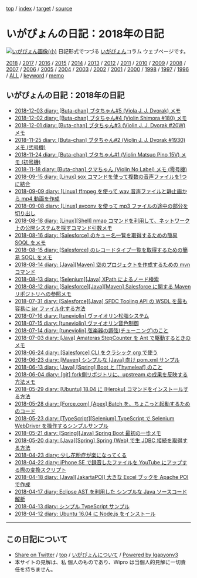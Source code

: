 [top](../index.html) / [index](index.html) / [target](http://www.igapyon.jp/igapyon/diary/2018/index.html) / [source](https://github.com/igapyon/diary/blob/master/2018/index.src.md) 

いがぴょんの日記：2018年の日記
=====================================================================================================
[![いがぴょん画像(小)](http://www.igapyon.jp/igapyon/diary/images/iga200306s.jpg "いがぴょん")](http://www.igapyon.jp/igapyon/diary/memo/memoigapyon.html) 日記形式でつづる [いがぴょん](http://www.igapyon.jp/igapyon/diary/memo/memoigapyon.html)コラム ウェブページです。


[2018](index.html)
/ [2017](../2017/index.html)
/ [2016](../2016/index.html)
/ [2015](../2015/index.html)
/ [2014](../2014/index.html)
/ [2013](../2013/index.html)
/ [2012](../2012/index.html)
/ [2011](../2011/index.html)
/ [2010](../2010/index.html)
/ [2009](../2009/index.html)
/ [2008](../2008/index.html)
/ [2007](../2007/index.html)
/ [2006](../2006/index.html)
/ [2005](../2005/index.html)
/ [2004](../2004/index.html)
/ [2003](../2003/index.html)
/ [2002](../2002/index.html)
/ [2001](../2001/index.html)
/ [2000](../2000/index.html)
/ [1998](../1998/index.html)
/ [1997](../1997/index.html)
/ [1996](../1996/index.html)
/ [ALL](../idxall.html)
 / [keyword](../keyword/index.html) / [memo](../memo/index.html)

## いがぴょんの日記：2018年の日記

* [2018-12-03 diary: [Buta-chan] ブタちゃん#5 (Viola J. J. Dvorak) メモ](ig181203.html)
* [2018-12-02 diary: [Buta-chan] ブタちゃん#4 (Violin Shimora #180) メモ](ig181202.html)
* [2018-12-01 diary: [Buta-chan] ブタちゃん#3 (Violin J. J. Dvorak #20W) メモ](ig181201.html)
* [2018-11-25 diary: [Buta-chan] ブタちゃん#2 (Violin J. J. Dvorak #1930) メモ (弐号機)](ig181125.html)
* [2018-11-24 diary: [Buta-chan] ブタちゃん#1 (Violin Matsuo Pino 15V) メモ (初号機)](ig181124.html)
* [2018-11-18 diary: [Buta-chan] クマちゃん (Violin No Label) メモ (零号機)](ig181118.html)
* [2018-09-15 diary: [Linux] sox コマンドを使って複数の音声ファイルを1つに結合](ig180915.html)
* [2018-09-09 diary: [Linux] ffmpeg を使って wav 音声ファイルと静止画から mp4 動画を作成](ig180909.html)
* [2018-09-08 diary: [Linux] avconv を使って mp3 ファイルの途中の部分を切り出し](ig180908.html)
* [2018-08-18 diary: [Linux][Shell] nmap コマンドを利用して、ネットワーク上の公開システムを探すコマンド引数メモ](ig180818.html)
* [2018-08-16 diary: [Salesforce] のキュー名一覧を取得するための簡易 SOQL をメモ](ig180816.html)
* [2018-08-15 diary: [Salesforce] のレコードタイプ一覧を取得するための簡易 SOQL をメモ](ig180815.html)
* [2018-08-14 diary: [Java][Maven] 空のプロジェクトを作成するための mvn コマンド](ig180814.html)
* [2018-08-13 diary: [Selenium][Java] XPath によるノード検索](ig180813.html)
* [2018-08-12 diary: [Salesforce][Java][Maven] Salesforce に関する Maven リポジトリへの参照メモ](ig180812.html)
* [2018-07-31 diary: [Salesforce][Java] SFDC Tooling API の WSDL を最も容易に jar ファイル化する方法](ig180731.html)
* [2018-07-16 diary: [tuneviolin] ヴァイオリン松脂システム](ig180716.html)
* [2018-07-15 diary: [tuneviolin] ヴァイオリン音色制御](ig180715.html)
* [2018-07-14 diary: [tuneviolin] 弦楽器の調弦(チューニング)のこと](ig180714.html)
* [2018-07-03 diary: [Java] Amateras StepCounter を Ant で駆動するときのメモ](ig180703.html)
* [2018-06-24 diary: [Salesforce] CLI をクラシック org で使う](ig180624.html)
* [2018-06-23 diary: [Maven] シンプルな [Java] 向け pom.xml サンプル](ig180623.html)
* [2018-06-13 diary: [Java] [Spring] Boot と [Thymeleaf] のこと](ig180613.html)
* [2018-06-04 diary: [git] fork側リポジトリに、upstream の成果を反映する方法メモ](ig180604.html)
* [2018-05-29 diary: [Ubuntu] 18.04 に [Heroku] コマンドをインストールする方法](ig180529.html)
* [2018-05-28 diary: [Force.com] [Apex] Batch を、ちょこっと起動するためのコード](ig180528.html)
* [2018-05-23 diary: [TypeScript][Selenium] TypeScript で Selenium WebDriver を操作するシンプルサンプル](ig180523.html)
* [2018-05-21 diary: [Spring][Java] Spring Boot 最初の一歩メモ](ig180521.html)
* [2018-05-20 diary: [Java][Spring] Spring (Web) で生 JDBC 接続を取得する方法](ig180520.html)
* [2018-04-23 diary: 少し花粉症が楽になってくる](ig180423.html)
* [2018-04-22 diary: iPhone SE で録音したファイルを YouTube にアップする際の変換スクリプト](ig180422.html)
* [2018-04-18 diary: [Java][JakartaPOI] 大きな Excel ブックを Apache POI で作成](ig180418.html)
* [2018-04-17 diary: Eclipse AST を利用した シンプルな Java ソースコード解析](ig180417.html)
* [2018-04-13 diary: シンプル TypeScript サンプル](ig180413.html)
* [2018-04-12 diary: Ubuntu 16.04 に Node.js をインストール](ig180412.html)


----------------------------------------------------------------------------------------------------

## この日記について

* [Share on Twitter](https://twitter.com/intent/tweet?hashtags=igapyon%2Cdiary%2C%E3%81%84%E3%81%8C%E3%81%B4%E3%82%87%E3%82%93&text=%E3%81%84%E3%81%8C%E3%81%B4%E3%82%87%E3%82%93%E3%81%AE%E6%97%A5%E8%A8%98%EF%BC%9A2018%E5%B9%B4%E3%81%AE%E6%97%A5%E8%A8%98&url=http%3A%2F%2Fwww.igapyon.jp%2Figapyon%2Fdiary%2F2018%2Findex.html) / [top](../index.html) / [いがぴょんについて](http://www.igapyon.jp/igapyon/diary/memo/memoigapyon.html) / [Powered by Igapyonv3](https://github.com/igapyon/igapyonv3)
* 本サイトの見解は、私 個人のものであり、Wipro は当個人的見解に一切責任を持ちません。 
